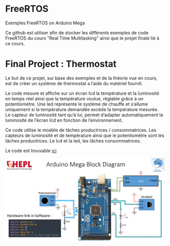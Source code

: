 # FreeRTOS
Exemples FreeRTOS on Arduino Mega

Ce github est utiliser afin de stocker les différents exemples de code FreeRTOS du cours "Real Time Multitasking" ainsi que le projet finale lié à ce cours.

# Final Project : Thermostat

Le but de ce projet, sur base des exemples et de la théorie vue en cours, est de créer un système de thermostat a l’aide du matériel fournit. 

Le code mesure et affiche sur un écran lcd la température et la luminosité en temps réel ainsi que la température voulue,
réglable grâce à un potentiomètre. 
Une led représente le système de chauffe et s’allume uniquement si la température demandée excède la température mesurée. 
Le capteur de luminosité tant qu’à lui, permet d’adapter automatiquement la luminosité de l’écran lcd en fonction de l’environnement. 

Ce code utilise le modèle de tâches productrices / consommatrices. Les capteurs de luminosité et de température ainsi que le potentiomètre sont les tâches productrices. Le lcd et la led, les tâches consommatrices. 

Le code est trouvable [ici](FinalProject)

![image](https://github.com/HEPL-Dosogne/FreeRTOS/blob/main/BlockDiagram_FinalProject.png)
